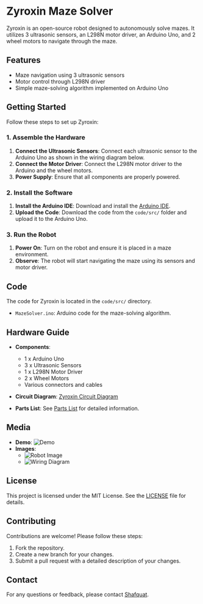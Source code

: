 # Zyroxin Maze Solver

Zyroxin is an open-source robot designed to autonomously solve mazes. It utilizes 3 ultrasonic sensors, an L298N motor driver, an Arduino Uno, and 2 wheel motors to navigate through the maze.

## Features

- Maze navigation using 3 ultrasonic sensors
- Motor control through L298N driver
- Simple maze-solving algorithm implemented on Arduino Uno

## Getting Started

Follow these steps to set up Zyroxin:

### 1. Assemble the Hardware

1. **Connect the Ultrasonic Sensors**: Connect each ultrasonic sensor to the Arduino Uno as shown in the wiring diagram below.
2. **Connect the Motor Driver**: Connect the L298N motor driver to the Arduino and the wheel motors.
3. **Power Supply**: Ensure that all components are properly powered.

### 2. Install the Software

1. **Install the Arduino IDE**: Download and install the [Arduino IDE](https://www.arduino.cc/en/software).
2. **Upload the Code**: Download the code from the `code/src/` folder and upload it to the Arduino Uno.

### 3. Run the Robot

1. **Power On**: Turn on the robot and ensure it is placed in a maze environment.
2. **Observe**: The robot will start navigating the maze using its sensors and motor driver.

## Code

The code for Zyroxin is located in the `code/src/` directory.

- `MazeSolver.ino`: Arduino code for the maze-solving algorithm.

## Hardware Guide

- **Components**: 
  - 1 x Arduino Uno
  - 3 x Ultrasonic Sensors
  - 1 x L298N Motor Driver
  - 2 x Wheel Motors
  - Various connectors and cables

- **Circuit Diagram**: [Zyroxin Circuit Diagram](hardware/Zyroxin_Circuit.pdf)
- **Parts List**: See [Parts List](hardware/Parts_List.md) for detailed information.

## Media

- **Demo**: ![Demo](media/zyroxin_demo.gif)
- **Images**:
  - ![Robot Image](media/images/Zyroxin_Robot.jpg)
  - ![Wiring Diagram](media/images/Wiring_Diagram.png)

## License

This project is licensed under the MIT License. See the [LICENSE](LICENSE) file for details.

## Contributing

Contributions are welcome! Please follow these steps:

1. Fork the repository.
2. Create a new branch for your changes.
3. Submit a pull request with a detailed description of your changes.

## Contact

For any questions or feedback, please contact [Shafquat](mailto:shafquatk51@gmail.com).

